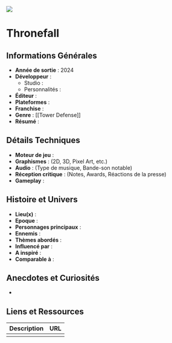 [![](https://shared.cloudflare.steamstatic.com/store_item_assets/steam/apps/2239150/ss_f602a7a6900b8f71c6842421cc584659b6db484c.600x338.jpg?t=1746797616)](https://shared.cloudflare.steamstatic.com/store_item_assets/steam/apps/2239150/ss_f602a7a6900b8f71c6842421cc584659b6db484c.1920x1080.jpg?t=1746797616)
# Thronefall

## Informations Générales

- **Année de sortie** : 2024
- **Développeur** : 
	- Studio : 
	- Personnalités : 
- **Éditeur** : 
- **Plateformes** : 
- **Franchise** : 
- **Genre** : [[Tower Defense]]
- **Résumé** : 

## Détails Techniques
- **Moteur de jeu** : 
- **Graphismes** : (2D, 3D, Pixel Art, etc.)
- **Audio** : (Type de musique, Bande-son notable)
- **Réception critique** : (Notes, Awards, Réactions de la presse)
- **Gameplay** :

## Histoire et Univers
- **Lieu(x)** : 
- **Epoque** : 
- **Personnages principaux** : 
- **Ennemis** :
- **Thèmes abordés** : 
- **Influencé par** :
- **A inspiré** : 
- **Comparable à** :
## Anecdotes et Curiosités
- 
## Liens et Ressources

| Description | URL |
| ----------- | --- |
|             |     |

